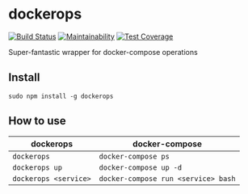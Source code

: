 # dockerops

[![Build Status](https://travis-ci.org/javanile-bot/dockerops.svg?branch=master)](https://travis-ci.org/javanile-bot/dockerops)
[![Maintainability](https://api.codeclimate.com/v1/badges/0d76f0f853fa588d8a53/maintainability)](https://codeclimate.com/github/javanile-bot/dockerops/maintainability)
[![Test Coverage](https://api.codeclimate.com/v1/badges/0d76f0f853fa588d8a53/test_coverage)](https://codeclimate.com/github/javanile-bot/dockerops/test_coverage)

Super-fantastic wrapper for docker-compose operations

## Install
```
sudo npm install -g dockerops
```

## How to use

|  dockerops              |  docker-compose                     |
|-------------------------|-------------------------------------|
| `dockerops`             | `docker-compose ps`                 |
| `dockerops up`          | `docker-compose up -d`              |
| `dockerops <service>`   | `docker-compose run <service> bash` |


